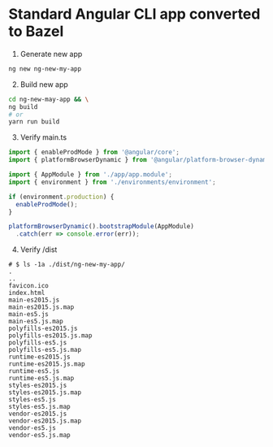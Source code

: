 # Standard Angular CLI app converted to Bazel

1. Generate new app
```bash
ng new ng-new-my-app
```

2. Build new app
```bash
cd ng-new-may-app && \
ng build
# or
yarn run build
```

3. Verify main.ts
```typescript
import { enableProdMode } from '@angular/core';
import { platformBrowserDynamic } from '@angular/platform-browser-dynamic';

import { AppModule } from './app/app.module';
import { environment } from './environments/environment';

if (environment.production) {
  enableProdMode();
}

platformBrowserDynamic().bootstrapModule(AppModule)
  .catch(err => console.error(err));
```

4. Verify /dist
```
# $ ls -1a ./dist/ng-new-my-app/
.
..
favicon.ico
index.html
main-es2015.js
main-es2015.js.map
main-es5.js
main-es5.js.map
polyfills-es2015.js
polyfills-es2015.js.map
polyfills-es5.js
polyfills-es5.js.map
runtime-es2015.js
runtime-es2015.js.map
runtime-es5.js
runtime-es5.js.map
styles-es2015.js
styles-es2015.js.map
styles-es5.js
styles-es5.js.map
vendor-es2015.js
vendor-es2015.js.map
vendor-es5.js
vendor-es5.js.map
```
